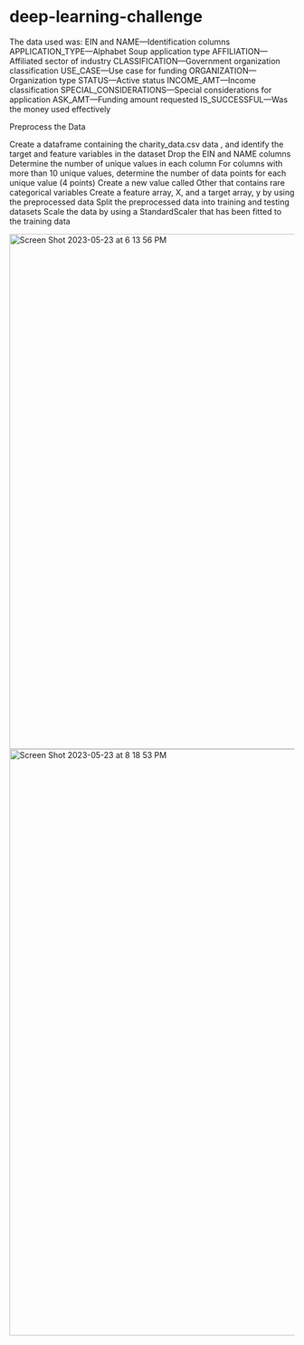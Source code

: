 # deep-learning-challenge

The data used was:
EIN and NAME—Identification columns
APPLICATION_TYPE—Alphabet Soup application type
AFFILIATION—Affiliated sector of industry
CLASSIFICATION—Government organization classification
USE_CASE—Use case for funding
ORGANIZATION—Organization type
STATUS—Active status
INCOME_AMT—Income classification
SPECIAL_CONSIDERATIONS—Special considerations for application
ASK_AMT—Funding amount requested
IS_SUCCESSFUL—Was the money used effectively

Preprocess the Data 

Create a dataframe containing the charity_data.csv data , and identify the target and feature variables in the dataset 
Drop the EIN and NAME columns 
Determine the number of unique values in each column 
For columns with more than 10 unique values, determine the number of data points for each unique value (4 points)
Create a new value called Other that contains rare categorical variables 
Create a feature array, X, and a target array, y by using the preprocessed data 
Split the preprocessed data into training and testing datasets 
Scale the data by using a StandardScaler that has been fitted to the training data

<img width="910" alt="Screen Shot 2023-05-23 at 6 13 56 PM" src="https://github.com/domvilla/deep-learning-challenge/assets/120337088/f6e09acd-934c-4fe6-8981-81d9ae07d050">

<img width="1036" alt="Screen Shot 2023-05-23 at 8 18 53 PM" src="https://github.com/domvilla/deep-learning-challenge/assets/120337088/d12adbb3-cd70-4d01-8d5c-dea155d657fa">


